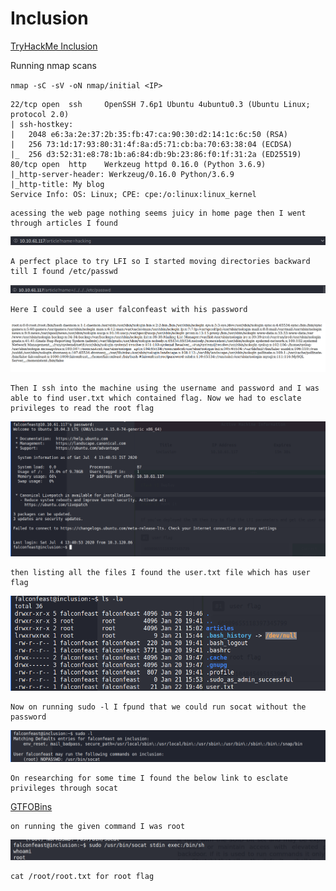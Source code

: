 # Inclusion

[TryHackMe Inclusion](https://tryhackme.com/room/inclusion)

Running nmap scans

`nmap -sC -sV -oN nmap/initial <IP>`

```
22/tcp open  ssh     OpenSSH 7.6p1 Ubuntu 4ubuntu0.3 (Ubuntu Linux; protocol 2.0)
| ssh-hostkey: 
|   2048 e6:3a:2e:37:2b:35:fb:47:ca:90:30:d2:14:1c:6c:50 (RSA)
|   256 73:1d:17:93:80:31:4f:8a:d5:71:cb:ba:70:63:38:04 (ECDSA)
|_  256 d3:52:31:e8:78:1b:a6:84:db:9b:23:86:f0:1f:31:2a (ED25519)
80/tcp open  http    Werkzeug httpd 0.16.0 (Python 3.6.9)
|_http-server-header: Werkzeug/0.16.0 Python/3.6.9
|_http-title: My blog
Service Info: OS: Linux; CPE: cpe:/o:linux:linux_kernel
```

```
acessing the web page nothing seems juicy in home page then I went through articles I found 
```
![](./images/url.png)

```
A perfect place to try LFI so I started moving directories backward till I found /etc/passwd
```
![](./images/passwd.png)

```
Here I could see a user falconfeast with his password
```

![](./images/page.png)

```
Then I ssh into the machine using the username and password and I was able to find user.txt which contained flag. Now we had to esclate privileges to read the root flag
```

![](./images/ssh.png)

```
then listing all the files I found the user.txt file which has user flag
```
![](./images/ls.png)

```
Now on running sudo -l I fpund that we could run socat without the password
```
![](./images/sudo.png)

```
On researching for some time I found the below link to esclate privileges through socat
```
[GTFOBins](https://gtfobins.github.io/gtfobins/socat/)

```
on running the given command I was root
```
![](./images/root.png)

```
cat /root/root.txt for root flag
```


